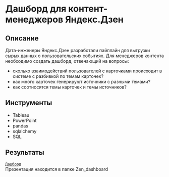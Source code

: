 # Дашборд для контент-менеджеров Яндекс.Дзен

## Описание
Дата-инженеры Яндекс.Дзен разработали пайплайн для выгрузки сырых данных о пользовательских событиях. Для менеджеров контента необходимо создать дашборд, отвечающий на вопросы:
- сколько взаимодействий пользователей с карточками происходит в системе с разбивкой по темам карточек?
- как много карточек генерируют источники с разными темами?
- как соотносятся темы карточек и темы источников?

## Инструменты
- Tableau
- PowerPoint
- pandas
- sqlalchemy
- SQL

## Результаты
<code>[Дашборд](https://public.tableau.com/app/profile/oksana.golovina/viz/zen_dashboard_16288894207980/_?publish=yes)</code>  
Презентация находится в папке Zen_dashboard

